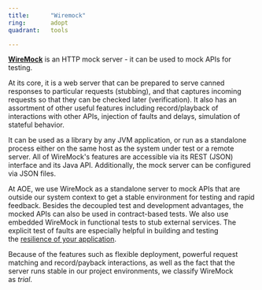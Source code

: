 ```yaml
---
title:      "Wiremock"
ring:       adopt
quadrant:   tools

---
```

**[WireMock](http://wiremock.org/docs/)** is an HTTP mock server - it can be used to mock APIs for testing.

At its core, it is a web server that can be prepared to serve canned responses to particular requests (stubbing), and that captures incoming requests so that they can be checked later (verification). It also has an assortment of other useful features including record/playback of interactions with other APIs, injection of faults and delays, simulation of stateful behavior. 

It can be used as a library by any JVM application, or run as a standalone process either on the same host as the system under test or a remote server. All of WireMock's features are accessible via its REST (JSON) interface and its Java API. Additionally, the mock server can be configured via JSON files.

At AOE, we use WireMock as a standalone server to mock APIs that are outside our system context to get a stable environment for testing and rapid feedback. Besides the decoupled test and development advantages, the mocked APIs can also be used in contract-based tests. We also use embedded WireMock in functional tests to stub external services. The explicit test of faults are especially helpful in building and testing the [resilience of your application](/methods-and-patterns/resilience-thinking.html).

Because of the features such as flexible deployment, powerful request matching and record/payback interactions, as well as the fact that the server runs stable in our project environments, we classify WireMock as *trial*.
